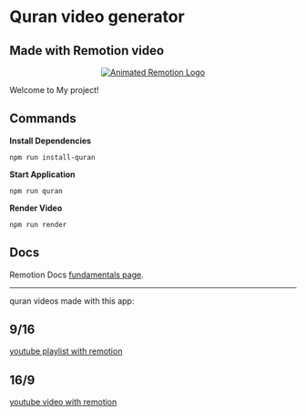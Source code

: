 # Quran video generator
## Made with Remotion video

<p align="center">
  <a href="https://github.com/remotion-dev/logo">
    <picture width ="20%">
      <source media="(prefers-color-scheme: dark)" srcset="https://github.com/remotion-dev/logo/raw/main/animated-logo-banner-dark.gif">
      <img alt="Animated Remotion Logo" src="https://github.com/remotion-dev/logo/raw/main/animated-logo-banner-light.gif">
    </picture>
  </a>
</p>

Welcome to My project!

## Commands

**Install Dependencies**

```console
npm run install-quran
```

**Start Application**

```console
npm run quran
```

**Render Video**

```console
npm run render
```


## Docs

Remotion Docs [fundamentals page](https://www.remotion.dev/docs/the-fundamentals).

<hr>

quran videos made with this app:
## 9/16
[youtube playlist with remotion](https://www.youtube.com/playlist?list=PLfeJYnlSUWwNBy_u5Jl7hM3Ph3GVkUbEq)
## 16/9
[youtube video with remotion](https://www.youtube.com/playlist?list=PLfeJYnlSUWwPPFFVnSHrTTp6UmPPAgnRw) 
